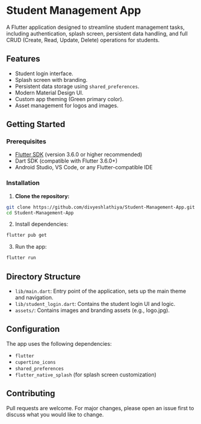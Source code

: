 # Student Management App

A Flutter application designed to streamline student management tasks, including authentication, splash screen, persistent data handling, and full CRUD (Create, Read, Update, Delete) operations for students.

## Features

- Student login interface.
- Splash screen with branding.
- Persistent data storage using `shared_preferences`.
- Modern Material Design UI.
- Custom app theming (Green primary color).
- Asset management for logos and images.

## Getting Started

### Prerequisites

- [Flutter SDK](https://flutter.dev/docs/get-started/install) (version 3.6.0 or higher recommended)
- Dart SDK (compatible with Flutter 3.6.0+)
- Android Studio, VS Code, or any Flutter-compatible IDE

### Installation

1. **Clone the repository:**

```bash
git clone https://github.com/divyeshlathiya/Student-Management-App.git
cd Student-Management-App
```

2. Install dependencies:
```bash
flutter pub get
```
3. Run the app:
```bash
flutter run
```
   
## Directory Structure

- `lib/main.dart`: Entry point of the application, sets up the main theme and navigation.
- `lib/student_login.dart`: Contains the student login UI and logic.
- `assets/`: Contains images and branding assets (e.g., logo.jpg).

## Configuration

The app uses the following dependencies:

- `flutter`
- `cupertino_icons`
- `shared_preferences`
- `flutter_native_splash` (for splash screen customization)

## Contributing
Pull requests are welcome. For major changes, please open an issue first to discuss what you would like to change.
